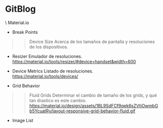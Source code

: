 # GitBlog 

\\ Material.io

* Break Points
>>  Device Size
Acerca de los tamaños de pantalla y resoluciones de los dispositivos.

- Resizer 
Emulador de resoluciones.
https://material.io/tools/resizer/#device=handset&width=600

- Device Metrics
Listado de resoluciones.
https://material.io/tools/devices/

* Grid Behavior
>> Fluid Grids
Determinar el cambio de tamaño de los grids, y qué tan drastico es este cambio.
https://material.io/design/assets/1BL9SdFCf9qek6sZVtiOwmbGb5YcuatRy/layout-responsive-grid-behavior-fluid.gif

* Image List
